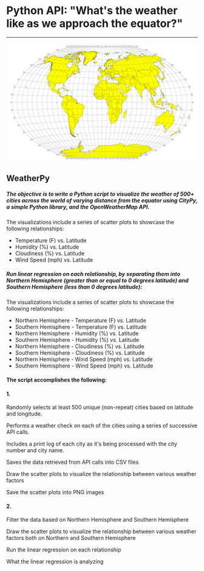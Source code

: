 # Python API: "What's the weather like as we approach the equator?"
-------------------------------------------------------------------


![Equator](Images/Equator_Image.png)

## WeatherPy

##### The objective is to write a Python script to visualize the weather of 500+ cities across the world of varying distance from the equator using CityPy, a simple Python library, and the OpenWeatherMap API.

The visualizations include a series of scatter plots to showcase the following relationships:

- Temperature (F) vs. Latitude
- Humidity (%) vs. Latitude
- Cloudiness (%) vs. Latitude 
- Wind Speed (mph) vs. Latitude

##### Run linear regression on each relationship, by separating them into Northern Hemisphere (greater than or equal to 0 degrees latitude) and Southern Hemisphere (less than 0 degrees latitude):

The visualizations include a series of scatter plots to showcase the following relationships:

- Northern Hemisphere - Temperature (F) vs. Latitude
- Southern Hemisphere - Temperature (F) vs. Latitude
- Northern Hemisphere - Humidity (%) vs. Latitude
- Southern Hemisphere - Humidity (%) vs. Latitude
- Northern Hemisphere - Cloudiness (%) vs. Latitude
- Southern Hemisphere - Cloudiness (%) vs. Latitude
- Northern Hemisphere - Wind Speed (mph) vs. Latitude
- Southern Hemisphere - Wind Speed (mph) vs. Latitude

#### The script accomplishes the following:

#### 1.

Randomly selects at least 500 unique (non-repeat) cities based on latitude and longitude.

Performs a weather check on each of the cities using a series of successive API calls.

Includes a print log of each city as it's being processed with the city number and city name.

Saves the data retrieved from API calls into CSV files 

Draw the scatter plots to visualize the relationship between various weather factors

Save the scatter plots into PNG images


#### 2.

Filter the data based on Northern Hemisphere and Southern Hemisphere 

Draw the scatter plots to visualize the relationship between various weather factors both on Northern and Southern Hemisphere

Run the linear regression on each relationship

What the linear regression is analyzing










